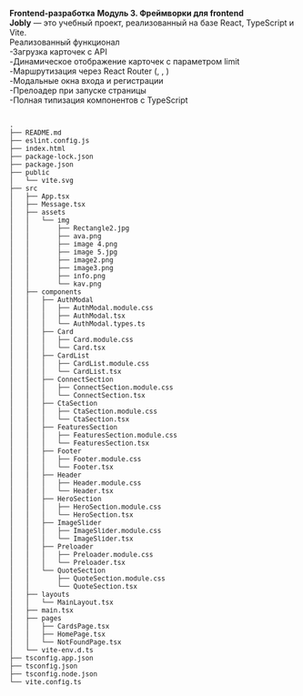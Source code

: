 **Frontend-разработка** 
**Модуль 3. Фреймворки для frontend**  
**Jobly** — это учебный проект, реализованный на базе React, TypeScript и Vite.  
Реализованный функционал  
-Загрузка карточек с API  
-Динамическое отображение карточек с параметром limit  
-Маршрутизация через React Router (<Routes>, <Outlet>, <Link>)  
-Модальные окна входа и регистрации  
-Прелоадер при запуске страницы  
-Полная типизация компонентов с TypeScript  
<pre><small>
.
├── README.md
├── eslint.config.js
├── index.html
├── package-lock.json
├── package.json
├── public
│   └── vite.svg
├── src
│   ├── App.tsx
│   ├── Message.tsx
│   ├── assets
│   │   └── img
│   │       ├── Rectangle2.jpg
│   │       ├── ava.png
│   │       ├── image 4.png
│   │       ├── image 5.jpg
│   │       ├── image2.png
│   │       ├── image3.png
│   │       ├── info.png
│   │       └── kav.png
│   ├── components
│   │   ├── AuthModal
│   │   │   ├── AuthModal.module.css
│   │   │   ├── AuthModal.tsx
│   │   │   └── AuthModal.types.ts
│   │   ├── Card
│   │   │   ├── Card.module.css
│   │   │   └── Card.tsx
│   │   ├── CardList
│   │   │   ├── CardList.module.css
│   │   │   └── CardList.tsx
│   │   ├── ConnectSection
│   │   │   ├── ConnectSection.module.css
│   │   │   └── ConnectSection.tsx
│   │   ├── CtaSection
│   │   │   ├── CtaSection.module.css
│   │   │   └── CtaSection.tsx
│   │   ├── FeaturesSection
│   │   │   ├── FeaturesSection.module.css
│   │   │   └── FeaturesSection.tsx
│   │   ├── Footer
│   │   │   ├── Footer.module.css
│   │   │   └── Footer.tsx
│   │   ├── Header
│   │   │   ├── Header.module.css
│   │   │   └── Header.tsx
│   │   ├── HeroSection
│   │   │   ├── HeroSection.module.css
│   │   │   └── HeroSection.tsx
│   │   ├── ImageSlider
│   │   │   ├── ImageSlider.module.css
│   │   │   └── ImageSlider.tsx
│   │   ├── Preloader
│   │   │   ├── Preloader.module.css
│   │   │   └── Preloader.tsx
│   │   └── QuoteSection
│   │       ├── QuoteSection.module.css
│   │       └── QuoteSection.tsx
│   ├── layouts
│   │   └── MainLayout.tsx
│   ├── main.tsx
│   ├── pages
│   │   ├── CardsPage.tsx
│   │   ├── HomePage.tsx
│   │   └── NotFoundPage.tsx
│   └── vite-env.d.ts
├── tsconfig.app.json
├── tsconfig.json
├── tsconfig.node.json
└── vite.config.ts
</small></pre>

